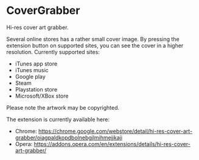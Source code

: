 CoverGrabber
============

Hi-res cover art grabber.

Several online stores has a rather small cover image. By pressing the extension button on supported sites, you can see the cover in a higher resolution.
Currently supported sites:
- iTunes app store
- iTunes music
- Google play
- Steam
- Playstation store
- Microsoft/XBox store

Please note the artwork may be copyrighted.

The extension is currently available here:
- Chrome: https://chrome.google.com/webstore/detail/hi-res-cover-art-grabber/oiagpaldkopdbolnebgjlmihmejjkaji
- Opera: https://addons.opera.com/en/extensions/details/hi-res-cover-art-grabber/

